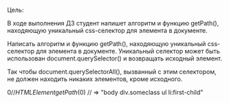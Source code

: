 Цель:

В ходе выполнения ДЗ студент напишет алгоритм и функцию getPath(), находяющую уникальный css-селектор для элемента в документе.

Написать алгоритм и функцию getPath(), находяющую уникальный css-селектор для элемента в документе. Уникальный селектор может быть использован document.querySelector() и возвращать исходный элемент.

Так чтобы document.querySelectorAll(), вызванный с этим селектором, не должен находить никаких элементов, кроме исходного.

  $0 // HTMLElement
  getPath($0) // => "body div.someclass ul li:first-child"
